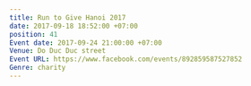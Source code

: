 ```yaml
---
title: Run to Give Hanoi 2017
date: 2017-09-18 18:52:00 +07:00
position: 41
Event date: 2017-09-24 21:00:00 +07:00
Venue: Do Duc Duc street
Event URL: https://www.facebook.com/events/892859587527852
Genre: charity
---
```


